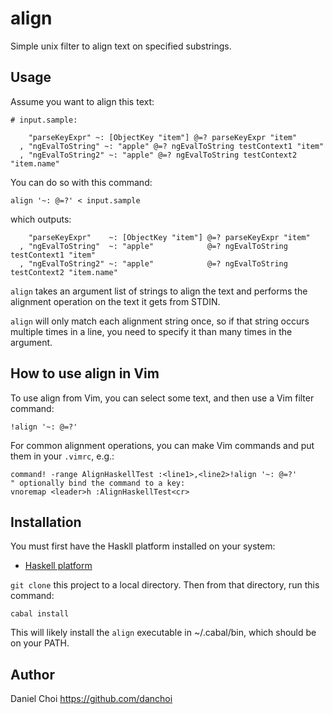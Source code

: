 # align

Simple unix filter to align text on specified substrings.

## Usage

Assume you want to align this text:

```
# input.sample:

    "parseKeyExpr" ~: [ObjectKey "item"] @=? parseKeyExpr "item"
  , "ngEvalToString" ~: "apple" @=? ngEvalToString testContext1 "item" 
  , "ngEvalToString2" ~: "apple" @=? ngEvalToString testContext2 "item.name" 
```

You can do so with this command:

    align '~: @=?' < input.sample

which outputs:

```
    "parseKeyExpr"    ~: [ObjectKey "item"] @=? parseKeyExpr "item"
  , "ngEvalToString"  ~: "apple"            @=? ngEvalToString testContext1 "item"
  , "ngEvalToString2" ~: "apple"            @=? ngEvalToString testContext2 "item.name"
```

`align` takes an argument list of strings to align the text and performs
the alignment operation on the text it gets from STDIN.

`align` will only match each alignment string once, so if that string
occurs multiple times in a line, you need to specify it than many times 
in the argument.

## How to use align in Vim 

To use align from Vim, you can select some text, and then use a Vim
filter command:

    !align '~: @=?'

For common alignment operations, you can make Vim commands and put them
in your `.vimrc`, e.g.:

```vimscript
command! -range AlignHaskellTest :<line1>,<line2>!align '~: @=?'
" optionally bind the command to a key:
vnoremap <leader>h :AlignHaskellTest<cr>

```

## Installation

You must first have the Haskll platform installed on your system:

* [Haskell platform](https://www.haskell.org/platform)

`git clone` this project to a local directory. Then from that directory, 
run this command:

```
cabal install
```

This will likely install the `align` executable in ~/.cabal/bin, which should be on your PATH.


## Author

Daniel Choi <https://github.com/danchoi>

